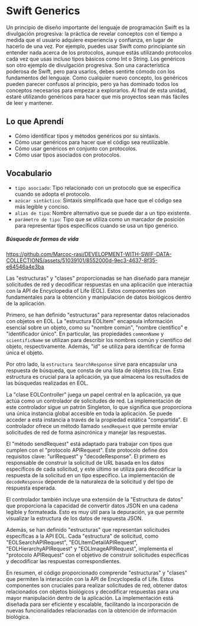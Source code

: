 # Swift Generics

Un principio de diseño importante del lenguaje de programación Swift es la divulgación progresiva: la práctica de revelar conceptos con el tiempo a medida que el usuario adquiere experiencia y confianza, en lugar de hacerlo de una vez. Por ejemplo, puedes usar Swift como principiante sin entender nada acerca de los protocolos, aunque estás utilizando protocolos cada vez que usas incluso tipos básicos como Int o String.
Los genéricos son otro ejemplo de divulgación progresiva. Son una característica poderosa de Swift, pero para usarlos, debes sentirte cómodo con los fundamentos del lenguaje. Como cualquier nuevo concepto, los genéricos pueden parecer confusos al principio, pero ya has dominado todos los conceptos necesarios para empezar a explorarlos. Al final de esta unidad, estaré utilizando genéricos para hacer que mis proyectos sean más fáciles de leer y mantener.

## Lo que Aprendí
- Cómo identificar tipos y métodos genéricos por su sintaxis.
- Cómo usar genéricos para hacer que el código sea reutilizable.
- Cómo usar genéricos en conjunto con protocolos.
- Cómo usar tipos asociados con protocolos.

## Vocabulario
- `tipo asociado`: Tipo relacionado con un protocolo que se especifica cuando se adopta el protocolo.
- `azúcar sintáctico`: Sintaxis simplificada que hace que el código sea más legible y conciso.
- `alias de tipo`: Nombre alternativo que se puede dar a un tipo existente.
- `parámetro de tipo`: Tipo que se utiliza como un marcador de posición para representar tipos específicos cuando se usa un tipo genérico.


##### Búsqueda de formas de vida

https://github.com/Marcoc-rasi/DEVELOPMENT-WITH-SWIF-DATA-COLLECTIONS/assets/51039101/8552000d-9ec3-4637-8f35-e64546a4e3ba

Las "estructuras" y "clases" proporcionadas se han diseñado para manejar solicitudes de red y decodificar respuestas en una aplicación que interactúa con la API de Encyclopedia of Life (EOL). Estos componentes son fundamentales para la obtención y manipulación de datos biológicos dentro de la aplicación.

Primero, se han definido "estructuras" para representar datos relacionados con objetos en EOL. La "estructura EOLItem" encapsula información esencial sobre un objeto, como su "nombre común", "nombre científico" e "identificador único". En particular, las propiedades `commonName` y `scientificName` se utilizan para describir los nombres común y científico del objeto, respectivamente. Además, "id" se utiliza para identificar de forma única el objeto.

Por otro lado, la `estructura SearchResponse` sirve para encapsular una respuesta de búsqueda, que consta de una lista de objetos `EOLItem`. Esta estructura es crucial para la aplicación, ya que almacena los resultados de las búsquedas realizadas en EOL.

La "clase EOLController" juega un papel central en la aplicación, ya que actúa como un controlador de solicitudes de red. La implementación de este controlador sigue un patrón Singleton, lo que significa que proporciona una única instancia global accesible en toda la aplicación. Se puede acceder a esta instancia a través de la propiedad estática "compartida". El controlador ofrece un método llamado `sendRequest` que permite enviar solicitudes de red de forma asincrónica y manejar las respuestas.

El "método sendRequest" está adaptado para trabajar con tipos que cumplen con el "protocolo APIRequest". Este protocolo define dos requisitos clave: "urlRequest" y "decodeResponse". El primero es responsable de construir la solicitud de URL basada en los datos específicos de cada solicitud, y este último se utiliza para decodificar la respuesta de la solicitud en un tipo específico. La implementación de `decodeResponse` depende de la naturaleza de la solicitud y del tipo de respuesta esperada.

El controlador también incluye una extensión de la "Estructura de datos" que proporciona la capacidad de convertir datos JSON en una cadena legible y formateada. Esto es muy útil para la depuración, ya que permite visualizar la estructura de los datos de respuesta JSON.

Además, se han definido "estructuras" que representan solicitudes específicas a la API EOL. Cada "estructura" de solicitud, como "EOLSearchAPIRequest", "EOLItemDetailAPIRequest", "EOLHierarchyAPIRequest" y "EOLImageAPIRequest", implementa el "protocolo APIRequest" con el objetivo de construir solicitudes específicas y decodificar las respuestas correspondientes.

En resumen, el código proporcionado comprende "estructuras" y "clases" que permiten la interacción con la API de Encyclopedia of Life. Estos componentes son cruciales para realizar solicitudes de red, obtener datos relacionados con objetos biológicos y decodificar respuestas para una mayor manipulación dentro de la aplicación. La implementación está diseñada para ser eficiente y escalable, facilitando la incorporación de nuevas funcionalidades relacionadas con la obtención de información biológica.
